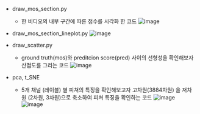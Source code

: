 - draw_mos_section.py
  - 한 비디오의 내부 구간에 따른 점수를 시각화 한 코드
  ![image](https://user-images.githubusercontent.com/69031537/171773093-85697630-f436-43b8-843b-69a6b66d9c0c.png)

- draw_mos_section_lineplot.py
  ![image](https://user-images.githubusercontent.com/69031537/171773118-c2ee9361-85d2-4766-975a-56af37c0e13b.png)
  

- draw_scatter.py
  - ground truth(mos)와 preditcion score(pred) 사이의 선형성을 확인해보자 산점도를 그리는 코드
  ![image](https://user-images.githubusercontent.com/69031537/171534426-e69b90bd-f0f8-49f0-987e-aa6043df2b42.png)


- pca, t_SNE
  - 5개 채널 (레이블) 별 피쳐의 특징을 확인해보고자 고차원(3884차원) 을 저차원 (2차원, 3차원)으로 축소하여 피쳐 특징을 확인하는 코드
![image](https://user-images.githubusercontent.com/69031537/171532828-ea044184-413a-429a-ad7a-0480b6137e06.png)
![image](https://user-images.githubusercontent.com/69031537/171532914-93ec957d-0cd9-4420-8d72-3dd5019c345e.png)
